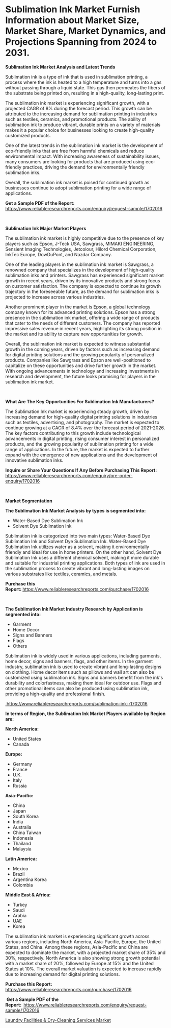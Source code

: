 <p><h1>Sublimation Ink Market Furnish Information about Market Size, Market Share, Market Dynamics, and Projections Spanning from 2024 to 2031.</h1></p><p><strong>Sublimation Ink Market Analysis and Latest Trends</strong></p>
<p><p>Sublimation ink is a type of ink that is used in sublimation printing, a process where the ink is heated to a high temperature and turns into a gas without passing through a liquid state. This gas then permeates the fibers of the substrate being printed on, resulting in a high-quality, long-lasting print.</p><p>The sublimation ink market is experiencing significant growth, with a projected CAGR of 8% during the forecast period. This growth can be attributed to the increasing demand for sublimation printing in industries such as textiles, ceramics, and promotional products. The ability of sublimation ink to produce vibrant, durable prints on a variety of materials makes it a popular choice for businesses looking to create high-quality customized products.</p><p>One of the latest trends in the sublimation ink market is the development of eco-friendly inks that are free from harmful chemicals and reduce environmental impact. With increasing awareness of sustainability issues, many consumers are looking for products that are produced using eco-friendly practices, driving the demand for environmentally friendly sublimation inks.</p><p>Overall, the sublimation ink market is poised for continued growth as businesses continue to adopt sublimation printing for a wide range of applications.</p></p>
<p><strong>Get a Sample PDF of the Report:&nbsp;</strong> <a href="https://www.reliableresearchreports.com/enquiry/request-sample/1702016">https://www.reliableresearchreports.com/enquiry/request-sample/1702016</a></p>
<p>&nbsp;</p>
<p><strong>Sublimation Ink Major Market Players</strong></p>
<p><p>The sublimation ink market is highly competitive due to the presence of key players such as Epson, J-Teck USA, Sawgrass, MIMAKI ENGINEERING, Sensient Imaging Technologies, Jetcolour, Hilord Chemical Corporation, InkTec Europe, DowDuPont, and Nazdar Company.</p><p>One of the leading players in the sublimation ink market is Sawgrass, a renowned company that specializes in the development of high-quality sublimation inks and printers. Sawgrass has experienced significant market growth in recent years, driven by its innovative products and strong focus on customer satisfaction. The company is expected to continue its growth trajectory in the foreseeable future, as the demand for sublimation inks is projected to increase across various industries.</p><p>Another prominent player in the market is Epson, a global technology company known for its advanced printing solutions. Epson has a strong presence in the sublimation ink market, offering a wide range of products that cater to the needs of different customers. The company has reported impressive sales revenue in recent years, highlighting its strong position in the market and its ability to capture new opportunities for growth.</p><p>Overall, the sublimation ink market is expected to witness substantial growth in the coming years, driven by factors such as increasing demand for digital printing solutions and the growing popularity of personalized products. Companies like Sawgrass and Epson are well-positioned to capitalize on these opportunities and drive further growth in the market. With ongoing advancements in technology and increasing investments in research and development, the future looks promising for players in the sublimation ink market.</p></p>
<p>&nbsp;</p>
<p><strong>What Are The Key Opportunities For Sublimation Ink Manufacturers?</strong></p>
<p><p>The Sublimation Ink market is experiencing steady growth, driven by increasing demand for high-quality digital printing solutions in industries such as textiles, advertising, and photography. The market is expected to continue growing at a CAGR of 8.4% over the forecast period of 2021-2026. The key factors contributing to this growth include technological advancements in digital printing, rising consumer interest in personalized products, and the growing popularity of sublimation printing for a wide range of applications. In the future, the market is expected to further expand with the emergence of new applications and the development of innovative sublimation inks.</p></p>
<p><strong>Inquire or Share Your Questions If Any Before Purchasing This Report:</strong> <a href="https://www.reliableresearchreports.com/enquiry/pre-order-enquiry/1702016">https://www.reliableresearchreports.com/enquiry/pre-order-enquiry/1702016</a></p>
<p>&nbsp;</p>
<p><strong>Market Segmentation</strong></p>
<p><strong>The Sublimation Ink Market Analysis by types is segmented into:</strong></p>
<p><ul><li>Water-Based Dye Sublimation Ink</li><li>Solvent Dye Sublimation Ink</li></ul></p>
<p><p>Sublimation ink is categorized into two main types: Water-Based Dye Sublimation Ink and Solvent Dye Sublimation Ink. Water-Based Dye Sublimation Ink utilizes water as a solvent, making it environmentally friendly and ideal for use in home printers. On the other hand, Solvent Dye Sublimation Ink uses a different chemical solvent, making it more durable and suitable for industrial printing applications. Both types of ink are used in the sublimation process to create vibrant and long-lasting images on various substrates like textiles, ceramics, and metals.</p></p>
<p><strong>Purchase this Report:&nbsp;</strong><a href="https://www.reliableresearchreports.com/purchase/1702016">https://www.reliableresearchreports.com/purchase/1702016</a></p>
<p>&nbsp;</p>
<p><strong>The Sublimation Ink Market Industry Research by Application is segmented into:</strong></p>
<p><ul><li>Garment</li><li>Home Decor</li><li>Signs and Banners</li><li>Flags</li><li>Others</li></ul></p>
<p><p>Sublimation ink is widely used in various applications, including garments, home decor, signs and banners, flags, and other items. In the garment industry, sublimation ink is used to create vibrant and long-lasting designs on clothing. Home decor items such as pillows and wall art can also be customized using sublimation ink. Signs and banners benefit from the ink's durability and colorfastness, making them ideal for outdoor use. Flags and other promotional items can also be produced using sublimation ink, providing a high-quality and professional finish.</p></p>
<p><a href="https://www.reliableresearchreports.com/sublimation-ink-r1702016">&nbsp;https://www.reliableresearchreports.com/sublimation-ink-r1702016</a></p>
<p><strong>In terms of Region, the Sublimation Ink Market Players available by Region are:</strong></p>
<p>
    <p> <strong> North America: </strong>
        <ul>
            <li>United States</li>
            <li>Canada</li>
        </ul>
        </p> 
    <p> <strong> Europe: </strong>
        <ul>
            <li>Germany</li>
            <li>France</li>
            <li>U.K.</li>
            <li>Italy</li>
            <li>Russia</li>
        </ul>
        </p> 
    <p> <strong> Asia-Pacific: </strong>
        <ul>
            <li>China</li>
            <li>Japan</li>
            <li>South Korea</li>
            <li>India</li>
            <li>Australia</li>
            <li>China Taiwan</li>
            <li>Indonesia</li>
            <li>Thailand</li>
            <li>Malaysia</li>
        </ul>
        </p> 
    <p> <strong> Latin America: </strong>
        <ul>
            <li>Mexico</li>
            <li>Brazil</li>
            <li>Argentina Korea</li>
            <li>Colombia</li>
        </ul>
        </p> 
    <p> <strong> Middle East & Africa: </strong>
        <ul>
            <li>Turkey</li>
            <li>Saudi</li>
            <li>Arabia</li>
            <li>UAE</li>
            <li>Korea</li>
        </ul>
    </p>
    </p>
<p><p>The sublimation ink market is experiencing significant growth across various regions, including North America, Asia-Pacific, Europe, the United States, and China. Among these regions, Asia-Pacific and China are expected to dominate the market, with a projected market share of 35% and 30%, respectively. North America is also showing strong growth potential with a market share of 20%, followed by Europe at 15% and the United States at 10%. The overall market valuation is expected to increase rapidly due to increasing demand for digital printing solutions.</p></p>
<p><strong>Purchase this Report: </strong><a href="https://www.reliableresearchreports.com/purchase/1702016">https://www.reliableresearchreports.com/purchase/1702016</a></p>
<p>&nbsp;<strong>Get a Sample PDF of the Report:&nbsp;&nbsp;</strong><a href="https://www.reliableresearchreports.com/enquiry/request-sample/1702016">https://www.reliableresearchreports.com/enquiry/request-sample/1702016</a></p>
<p><strong></strong></p>
<p><p><a href="https://github.com/brendafegmorris532/Market-Research-Report-List-1/blob/main/laundry-facilities-dry-cleaning-services-market.md">Laundry Facilities & Dry-Cleaning Services Market</a></p></p>